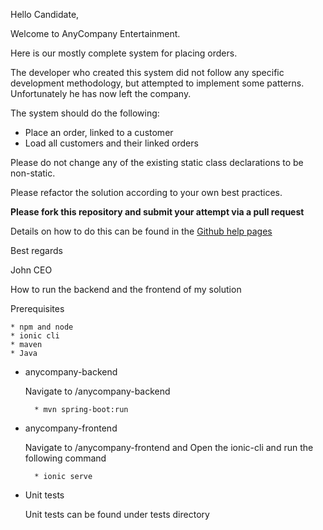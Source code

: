 Hello Candidate,

Welcome to AnyCompany Entertainment.

Here is our mostly complete system for placing orders.

The developer who created this system did not follow any specific development methodology, 
but attempted to implement some patterns. Unfortunately he has now left the company.

The system should do the following:

 * Place an order, linked to a customer
 * Load all customers and their linked orders

Please do not change any of the existing static class declarations to be non-static.

Please refactor the solution according to your own best practices.

**Please fork this repository and submit your attempt via a pull request**

Details on how to do this can be found in the [Github help pages](https://help.github.com/en/articles/creating-a-pull-request-from-a-fork)

Best regards

John
CEO


How to run the backend and the frontend of my solution

Prerequisites

	* npm and node
	* ionic cli
	* maven
	* Java
	
* anycompany-backend

	Navigate to /anycompany-backend

		* mvn spring-boot:run

* anycompany-frontend
	
	Navigate to /anycompany-frontend and Open the ionic-cli and run the following command
	
		* ionic serve
		
* Unit tests
	
	Unit tests can be found under tests directory

	


